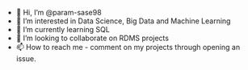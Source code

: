 - 👋 Hi, I’m @param-sase98
- 👀 I’m interested in Data Science, Big Data and Machine Learning
- 🌱 I’m currently learning SQL
- 💞️ I’m looking to collaborate on RDMS projects
- 📫 How to reach me - comment on my projects through opening an issue.

<!---
param-sase98/param-sase98 is a ✨ special ✨ repository because its `README.md` (this file) appears on your GitHub profile.
You can click the Preview link to take a look at your changes.
--->
